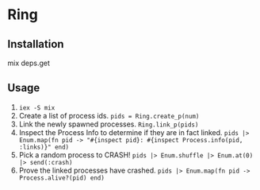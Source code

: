 # Ring

## Installation
mix deps.get

## Usage
1) `iex -S mix`
2) Create a list of process ids. `pids = Ring.create_p(num)`
3) Link the newly spawned processes. `Ring.link_p(pids)`
4) Inspect the Process Info to determine if they are in fact linked. `pids |> Enum.map(fn pid -> "#{inspect pid}: #{inspect Process.info(pid, :links)}" end)`
5) Pick a random process to CRASH! `pids |> Enum.shuffle |> Enum.at(0) |> send(:crash)` 
6) Prove the linked processes have crashed. `pids |> Enum.map(fn pid -> Process.alive?(pid) end)`
